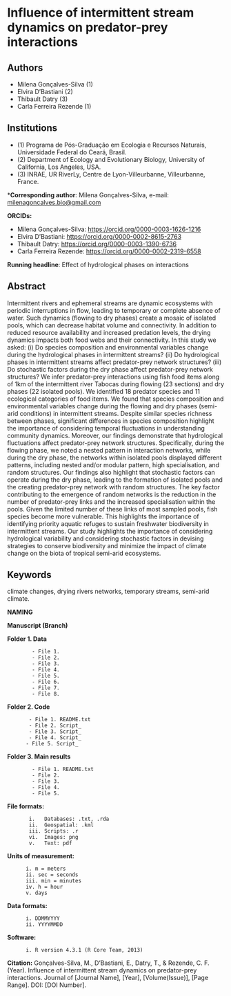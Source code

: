 
# Influence of intermittent stream dynamics on predator-prey interactions

## Authors
- Milena Gonçalves-Silva (1)
- Elvira D’Bastiani (2)
- Thibault Datry (3)
- Carla Ferreira Rezende (1)

## Institutions
- (1) Programa de Pós-Graduação em Ecologia e Recursos Naturais, Universidade Federal do Ceará, Brasil.
- (2) Department of Ecology and Evolutionary Biology, University of California, Los Angeles, USA.
- (3) INRAE, UR RiverLy, Centre de Lyon-Villeurbanne, Villeurbanne, France.

***Corresponding author**: Milena Gonçalves-Silva, e-mail: milenagoncalves.bio@gmail.com

**ORCIDs:**
- Milena Gonçalves-Silva: https://orcid.org/0000-0003-1626-1216
- Elvira D’Bastiani: https://orcid.org/0000-0002-8615-2763
- Thibault Datry: https://orcid.org/0000-0003-1390-6736
- Carla Ferreira Rezende: https://orcid.org/0000-0002-2319-6558

**Running headline**: Effect of hydrological phases on interactions

## Abstract
Intermittent rivers and ephemeral streams are dynamic ecosystems with periodic interruptions in flow, leading to temporary or complete absence of water. Such dynamics (flowing to dry phases) create a mosaic of isolated pools, which can decrease habitat volume and connectivity. In addition to reduced resource availability and increased predation levels, the drying dynamics impacts both food webs and their connectivity. In this study we asked: (i) Do species composition and environmental variables change during the hydrological phases in intermittent streams? (ii) Do hydrological phases in intermittent streams affect predator-prey network structures? (iii) Do stochastic factors during the dry phase affect predator-prey network structures? We infer predator-prey interactions using fish food items along of 1km of the intermittent river Tabocas during flowing (23 sections) and dry phases (22 isolated pools). We identified 18 predator species and 11 ecological categories of food items. We found that species composition and environmental variables change during the flowing and dry phases (semi-arid conditions) in intermittent streams. Despite similar species richness between phases, significant differences in species composition highlight the importance of considering temporal fluctuations in understanding community dynamics. Moreover, our findings demonstrate that hydrological fluctuations affect predator-prey network structures. Specifically, during the flowing phase, we noted a nested pattern in interaction networks, while during the dry phase, the networks within isolated pools displayed different patterns, including nested and/or modular pattern, high specialisation, and random structures. Our findings also highlight that stochastic factors can operate during the dry phase, leading to the formation of isolated pools and the creating predator-prey network with random structures. The key factor contributing to the emergence of random networks is the reduction in the number of predator-prey links and the increased specialisation within the pools. Given the limited number of these links of most sampled pools, fish species become more vulnerable. This highlights the importance of identifying priority aquatic refuges to sustain freshwater biodiversity in intermittent streams. Our study highlights the importance of considering hydrological variability and considering stochastic factors in devising strategies to conserve biodiversity and minimize the impact of climate change on the biota of tropical semi-arid ecosystems.

## Keywords
climate changes, drying rivers networks, temporary streams, semi-arid climate.

**NAMING**

**Manuscript (Branch)**

  **Folder 1. Data**
            
            - File 1. 
            - File 2. 
            - File 3. 
            - File 4. 
            - File 5. 
            - File 6. 
            - File 7. 
            - File 8. 
            
  **Folder 2. Code**
           
           - File 1. README.txt  
           - File 2. Script_
           - File 3. Script_
           - File 4. Script_
          - File 5. Script_


    
  **Folder 3. Main results**
            
            - File 1. README.txt
            - File 2. 
            - File 3. 
            - File 4. 
            - File 5. 

**File formats:**

           i.	Databases: .txt, .rda
           ii.	Geospatial: .kml
           iii.	Scripts: .r
           vi.	Images: png
           v.	Text: pdf

**Units of measurement:**

          i. m = meters
          ii. sec = seconds
          iii. min = minutes
          iv. h = hour
          v. days
  
**Data formats:**

          i. DDMMYYYY
          ii. YYYYMMDD
  
**Software:**

          i. R version 4.3.1 (R Core Team, 2013)

**Citation:**
Gonçalves-Silva, M., D’Bastiani, E., Datry, T., & Rezende, C. F. (Year). Influence of intermittent stream dynamics on predator-prey interactions. Journal of [Journal Name], [Year], [Volume(Issue)], [Page Range]. DOI: [DOI Number].
